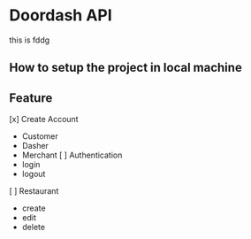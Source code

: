 # Doordash API

this is fddg


## How to setup the project in local machine

## Feature
[x] Create Account
  - Customer
  - Dasher
  - Merchant
 [ ] Authentication 
  - login
  - logout

[ ] Restaurant
  - create
  - edit
  - delete
  
